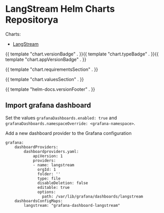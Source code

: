 # LangStream Helm Charts Repositorya

Charts:
- [LangStream](./charts/langstream/)



{{ template "chart.versionBadge" . }}{{ template "chart.typeBadge" . }}{{ template "chart.appVersionBadge" . }}

{{ template "chart.requirementsSection" . }}

{{ template "chart.valuesSection" . }}

{{ template "helm-docs.versionFooter" . }}


## Import grafana dashboard

Set the values `grafanaDashboards.enabled: true` and `grafanaDashboards.namespaceOverride: <grafana-namespace>`.


Add a new dashboard provider to the Grafana configuration

```
grafana:
    dashboardProviders:
        dashboardproviders.yaml:
            apiVersion: 1
            providers:
            - name: langstream
              orgId: 1
              folder: ''
              type: file
              disableDeletion: false
              editable: true
              options:
                path: /var/lib/grafana/dashboards/langstream
    dashboardsConfigMaps:
        langstream: "grafana-dashboard-langstream"
```

